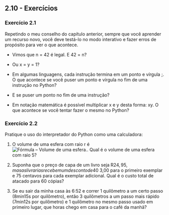 ## 2.10 - Exercícios

### Exercício 2.1

Repetindo o meu conselho do capítulo anterior, sempre que você aprender um recurso novo, você deve testá-lo no modo interativo e fazer erros de propósito para ver o que acontece.

* Vimos que n = 42 é legal. E 42 = n?

* Ou x = y = 1?

* Em algumas linguagens, cada instrução termina em um ponto e vírgula ;. O que acontece se você puser um ponto e vírgula no fim de uma instrução no Python?

* E se puser um ponto no fim de uma instrução?

* Em notação matemática é possível multiplicar x e y desta forma: xy. O que acontece se você tentar fazer o mesmo no Python?

### Exercício 2.2

Pratique o uso do interpretador do Python como uma calculadora:

1. O volume de uma esfera com raio r é ![Fórmula – Volume de uma esfera.](https://github.com/PenseAllen/PensePython2e/raw/master/fig/p19f1.png). Qual é o volume de uma esfera com raio 5?

2. Suponha que o preço de capa de um livro seja R$ 24,95, mas as livrarias recebem um desconto de 40%. O transporte custa R$ 3,00 para o primeiro exemplar e 75 centavos para cada exemplar adicional. Qual é o custo total de atacado para 60 cópias?

3. Se eu sair da minha casa às 6:52 e correr 1 quilômetro a um certo passo (8min15s por quilômetro), então 3 quilômetros a um passo mais rápido (7min12s por quilômetro) e 1 quilômetro no mesmo passo usado em primeiro lugar, que horas chego em casa para o café da manhã?
